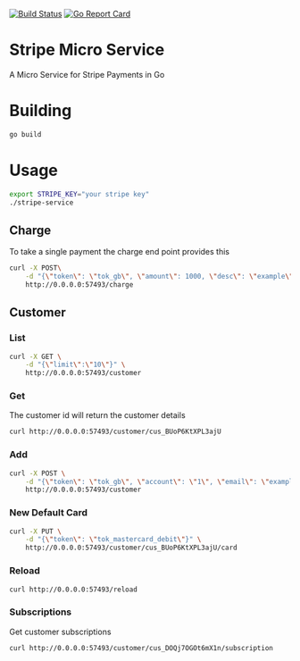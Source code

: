 [![Build Status](https://travis-ci.org/roundpartner/stripe-service.svg?branch=master)](https://travis-ci.org/roundpartner/stripe-service)
[![Go Report Card](https://goreportcard.com/badge/github.com/roundpartner/stripe-service)](https://goreportcard.com/report/github.com/roundpartner/stripe-service)
# Stripe Micro Service
A Micro Service for Stripe Payments in Go

# Building
```bash
go build
```

# Usage
```bash
export STRIPE_KEY="your stripe key"
./stripe-service
```
## Charge
To take a single payment the charge end point provides this
```bash
curl -X POST\
    -d "{\"token\": \"tok_gb\", \"amount\": 1000, \"desc\": \"example\"}" \
    http://0.0.0.0:57493/charge
```
## Customer
### List
```bash
curl -X GET \
    -d "{\"limit\":\"10\"}" \
    http://0.0.0.0:57493/customer
```
### Get
The customer id will return the customer details
```bash
curl http://0.0.0.0:57493/customer/cus_BUoP6KtXPL3ajU
```
### Add
```bash
curl -X POST \
    -d "{\"token\": \"tok_gb\", \"account\": \"1\", \"email\": \"example@mailinator.com\", \"desc\": \"Added by go test\"}" \
    http://0.0.0.0:57493/customer
```
### New Default Card
```bash
curl -X PUT \
    -d "{\"token\": \"tok_mastercard_debit\"}" \
    http://0.0.0.0:57493/customer/cus_BUoP6KtXPL3ajU/card
```
### Reload
```bash
curl http://0.0.0.0:57493/reload
```
### Subscriptions
Get customer subscriptions
```bash
curl http://0.0.0.0:57493/customer/cus_DOQj7OGOt6mX1n/subscription
```
